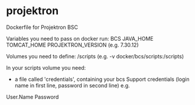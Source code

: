 # projektron
Dockerfile for Projektron BSC

Variables you need to pass on docker run:
BCS
JAVA_HOME
TOMCAT_HOME
PROJEKTRON_VERSION (e.g. 7.30.12)

Volumes you need to define:
/scripts (e.g. -v docker/bcs/scripts:/scripts)

In your scripts volume you need:
- a file called 'credentials', containing your bcs Support credentials (login name in first line, password in second line)
e.g.

User.Name
Password



